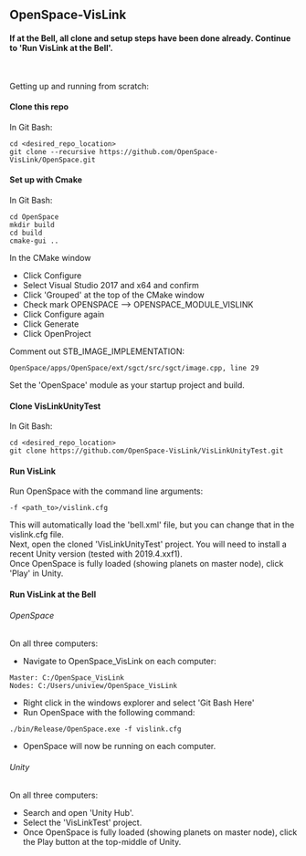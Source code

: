 ## OpenSpace-VisLink
#### If at the Bell, all clone and setup steps have been done already. Continue to 'Run VisLink at the Bell'.
<br>

Getting up and running from scratch:
#### Clone this repo
In Git Bash:
```
cd <desired_repo_location>
git clone --recursive https://github.com/OpenSpace-VisLink/OpenSpace.git
```
#### Set up with Cmake
In Git Bash:
```
cd OpenSpace
mkdir build
cd build
cmake-gui ..
```
In the CMake window
- Click Configure 
- Select Visual Studio 2017 and x64 and confirm
- Click 'Grouped' at the top of the CMake window
- Check mark OPENSPACE --> OPENSPACE_MODULE_VISLINK
- Click Configure again
- Click Generate
- Click OpenProject  

Comment out STB_IMAGE_IMPLEMENTATION:
```
OpenSpace/apps/OpenSpace/ext/sgct/src/sgct/image.cpp, line 29
```
Set the 'OpenSpace' module as your startup project and build.
#### Clone VisLinkUnityTest
In Git Bash:
```
cd <desired_repo_location>
git clone https://github.com/OpenSpace-VisLink/VisLinkUnityTest.git
```
#### Run VisLink
Run OpenSpace with the command line arguments:
```
-f <path_to>/vislink.cfg
```
This will automatically load the 'bell.xml' file, but you can change that in the vislink.cfg file.   
Next, open the cloned 'VisLinkUnityTest' project. You will need to install a recent Unity version (tested with 2019.4.xxf1).   
Once OpenSpace is fully loaded (showing planets on master node), click 'Play' in Unity.   
#### Run VisLink at the Bell
###### OpenSpace
On all three computers:
- Navigate to OpenSpace_VisLink on each computer:
```
Master: C:/OpenSpace_VisLink
Nodes: C:/Users/uniview/OpenSpace_VisLink
```
- Right click in the windows explorer and select 'Git Bash Here'
- Run OpenSpace with the following command:
```
./bin/Release/OpenSpace.exe -f vislink.cfg
```
- OpenSpace will now be running on each computer.
###### Unity
On all three computers:
- Search and open 'Unity Hub'.
- Select the 'VisLinkTest' project.
- Once OpenSpace is fully loaded (showing planets on master node), click the Play button at the top-middle of Unity.

